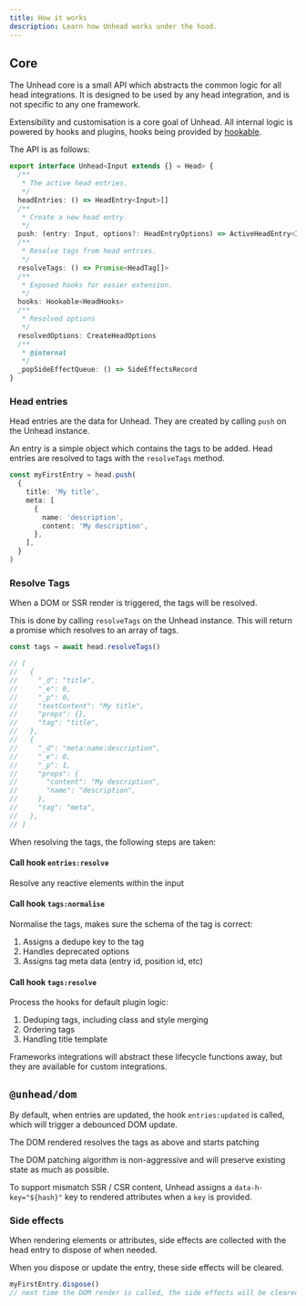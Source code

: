```yaml
---
title: How it works
description: Learn how Unhead works under the hood.
---
```


## Core

The Unhead core is a small API which abstracts the common logic for all head integrations. It is designed to be used by any head integration, 
and is not specific to any one framework.

Extensibility and customisation is a core goal of Unhead. All internal logic is powered by hooks and plugins, hooks
being provided by [hookable](https://github.com/unjs/hookable).

The API is as follows:

```ts
export interface Unhead<Input extends {} = Head> {
  /**
   * The active head entries.
   */
  headEntries: () => HeadEntry<Input>[]
  /**
   * Create a new head entry.
   */
  push: (entry: Input, options?: HeadEntryOptions) => ActiveHeadEntry<Input>
  /**
   * Resolve tags from head entries.
   */
  resolveTags: () => Promise<HeadTag[]>
  /**
   * Exposed hooks for easier extension.
   */
  hooks: Hookable<HeadHooks>
  /**
   * Resolved options
   */
  resolvedOptions: CreateHeadOptions
  /**
   * @internal
   */
  _popSideEffectQueue: () => SideEffectsRecord
}
```

### Head entries

Head entries are the data for Unhead. They are created by calling `push` on the Unhead instance.

An entry is a simple object which contains the tags to be added. Head entries are resolved to tags with the
`resolveTags` method.

```ts
const myFirstEntry = head.push(
  {
    title: 'My title',
    meta: [
      {
        name: 'description',
        content: 'My description',
      },
    ],
  }
)
```

### Resolve Tags

When a DOM or SSR render is triggered, the tags will be resolved.

This is done by calling `resolveTags` on the Unhead instance. This will return a promise which resolves to an array of tags.

```ts
const tags = await head.resolveTags()

// [
//   {
//     "_d": "title",
//     "_e": 0,
//     "_p": 0,
//     "textContent": "My title",
//     "props": {},
//     "tag": "title",
//   },
//   {
//     "_d": "meta:name:description",
//     "_e": 0,
//     "_p": 1,
//     "props": {
//       "content": "My description",
//       "name": "description",
//     },
//     "tag": "meta",
//   },
// ]
````

When resolving the tags, the following steps are taken:

#### Call hook `entries:resolve` 

Resolve any reactive elements within the input

#### Call hook `tags:normalise`

Normalise the tags, makes sure the schema of the tag is correct:

1. Assigns a dedupe key to the tag
2. Handles deprecated options
3. Assigns tag meta data (entry id, position id, etc)

#### Call hook `tags:resolve`

Process the hooks for default plugin logic:

1. Deduping tags, including class and style merging
2. Ordering tags
3. Handling title template

Frameworks integrations will abstract these lifecycle functions away, but they are available for custom integrations.

## `@unhead/dom`

By default, when entries are updated, the hook `entries:updated` is called, which
will trigger a debounced DOM update.

The DOM rendered resolves the tags as above and starts patching

The DOM patching algorithm is non-aggressive and will preserve existing state as much as possible.

To support mismatch SSR / CSR content, Unhead assigns a `data-h-key="${hash}"` key to rendered attributes when a `key` is provided. 


### Side effects

When rendering elements or attributes, side effects are collected with the head entry to dispose of when needed.

When you dispose or update the entry, these side effects will be cleared.

```ts
myFirstEntry.dispose()
// next time the DOM render is called, the side effects will be cleared
```
